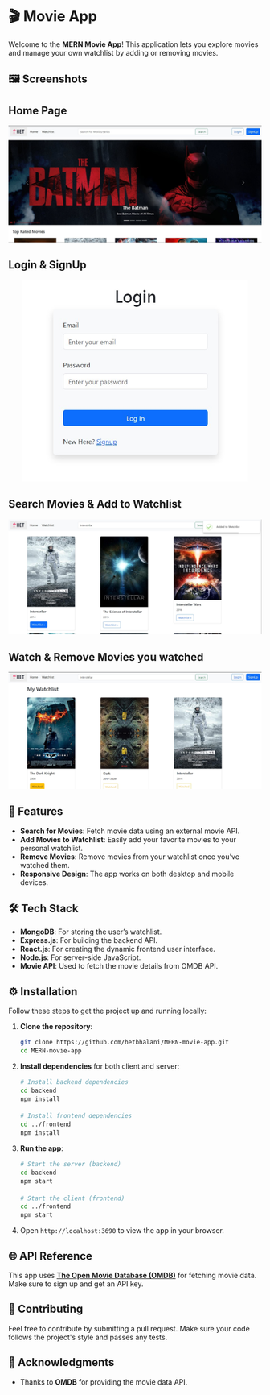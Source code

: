 # 🎬  Movie App

Welcome to the **MERN Movie App**! This application lets you explore movies and manage your own watchlist by adding or removing movies.

## 🖼️ Screenshots

## Home Page
![Movie Search](./frontend/imgs/home.jpg)

## Login & SignUp
<div align="center">
  <img src="./frontend/imgs/login.jpg" width="450" height="400"  alt="Movie Poster">
</div>

## Search Movies & Add to Watchlist
![Watchlist](./frontend/imgs/search.jpg)

## Watch & Remove Movies you watched
![Watchlist](./frontend/imgs/watchlist.jpg)


## 🚀 Features

- **Search for Movies**: Fetch movie data using an external movie API.
- **Add Movies to Watchlist**: Easily add your favorite movies to your personal watchlist.
- **Remove Movies**: Remove movies from your watchlist once you’ve watched them.
- **Responsive Design**: The app works on both desktop and mobile devices.

## 🛠️ Tech Stack

- **MongoDB**: For storing the user’s watchlist.
- **Express.js**: For building the backend API.
- **React.js**: For creating the dynamic frontend user interface.
- **Node.js**: For server-side JavaScript.
- **Movie API**: Used to fetch the movie details from OMDB API.

## ⚙️ Installation

Follow these steps to get the project up and running locally:

1. **Clone the repository**:
    ```bash
    git clone https://github.com/hetbhalani/MERN-movie-app.git
    cd MERN-movie-app
    ```

2. **Install dependencies** for both client and server:
    ```bash
    # Install backend dependencies
    cd backend
    npm install
    
    # Install frontend dependencies
    cd ../frontend
    npm install
    ```

3. **Run the app**:
    ```bash
    # Start the server (backend)
    cd backend
    npm start

    # Start the client (frontend)
    cd ../frontend
    npm start
    ```

4. Open `http://localhost:3690` to view the app in your browser.


## 🌐 API Reference

This app uses **[The Open Movie Database (OMDB)](https://www.omdbapi.com/)** for fetching movie data. Make sure to sign up and get an API key.

## 🤝 Contributing

Feel free to contribute by submitting a pull request. Make sure your code follows the project's style and passes any tests.

## 🙏 Acknowledgments

- Thanks to **OMDB** for providing the movie data API.

